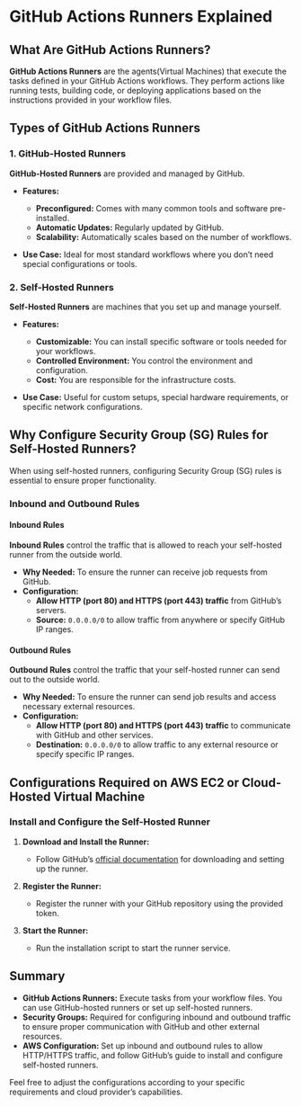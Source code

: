 # GitHub Actions Runners Explained

## What Are GitHub Actions Runners?

**GitHub Actions Runners** are the agents(Virtual Machines) that execute the tasks defined in your GitHub Actions workflows. They perform actions like running tests, building code, or deploying applications based on the instructions provided in your workflow files.

## Types of GitHub Actions Runners

### 1. GitHub-Hosted Runners

**GitHub-Hosted Runners** are provided and managed by GitHub. 

- **Features:**
  - **Preconfigured:** Comes with many common tools and software pre-installed.
  - **Automatic Updates:** Regularly updated by GitHub.
  - **Scalability:** Automatically scales based on the number of workflows.

- **Use Case:** Ideal for most standard workflows where you don’t need special configurations or tools.

### 2. Self-Hosted Runners

**Self-Hosted Runners** are machines that you set up and manage yourself.

- **Features:**
  - **Customizable:** You can install specific software or tools needed for your workflows.
  - **Controlled Environment:** You control the environment and configuration.
  - **Cost:** You are responsible for the infrastructure costs.

- **Use Case:** Useful for custom setups, special hardware requirements, or specific network configurations.

## Why Configure Security Group (SG) Rules for Self-Hosted Runners?

When using self-hosted runners, configuring Security Group (SG) rules is essential to ensure proper functionality.

### Inbound and Outbound Rules

#### Inbound Rules

**Inbound Rules** control the traffic that is allowed to reach your self-hosted runner from the outside world.

- **Why Needed:** To ensure the runner can receive job requests from GitHub.
- **Configuration:**
  - **Allow HTTP (port 80) and HTTPS (port 443) traffic** from GitHub’s servers.
  - **Source:** `0.0.0.0/0` to allow traffic from anywhere or specify GitHub IP ranges.

#### Outbound Rules

**Outbound Rules** control the traffic that your self-hosted runner can send out to the outside world.

- **Why Needed:** To ensure the runner can send job results and access necessary external resources.
- **Configuration:**
  - **Allow HTTP (port 80) and HTTPS (port 443) traffic** to communicate with GitHub and other services.
  - **Destination:** `0.0.0.0/0` to allow traffic to any external resource or specify specific IP ranges.

## Configurations Required on AWS EC2 or Cloud-Hosted Virtual Machine

###  Install and Configure the Self-Hosted Runner

1. **Download and Install the Runner:**
   - Follow GitHub’s [official documentation](https://docs.github.com/en/actions/hosting-your-own-runners) for downloading and setting up the runner.

2. **Register the Runner:**
   - Register the runner with your GitHub repository using the provided token.

3. **Start the Runner:**
   - Run the installation script to start the runner service.

## Summary

- **GitHub Actions Runners:** Execute tasks from your workflow files. You can use GitHub-hosted runners or set up self-hosted runners.
- **Security Groups:** Required for configuring inbound and outbound traffic to ensure proper communication with GitHub and other external resources.
- **AWS Configuration:** Set up inbound and outbound rules to allow HTTP/HTTPS traffic, and follow GitHub’s guide to install and configure self-hosted runners.

Feel free to adjust the configurations according to your specific requirements and cloud provider’s capabilities.

